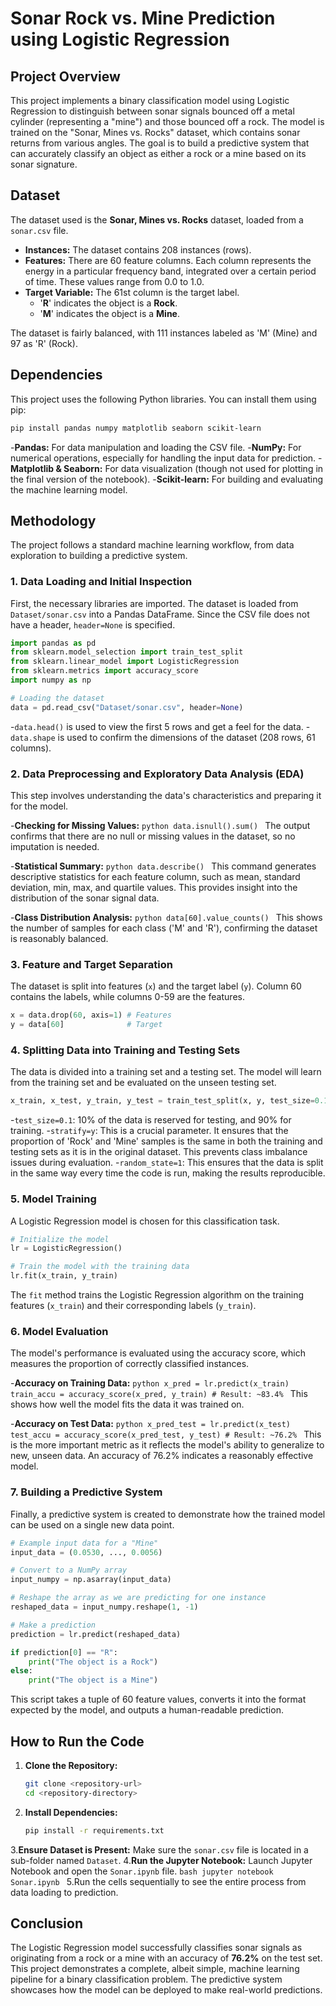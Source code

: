 # Sonar Rock vs. Mine Prediction using Logistic Regression

## Project Overview

This project implements a binary classification model using Logistic Regression to distinguish between sonar signals bounced off a metal cylinder (representing a "mine") and those bounced off a rock. The model is trained on the "Sonar, Mines vs. Rocks" dataset, which contains sonar returns from various angles. The goal is to build a predictive system that can accurately classify an object as either a rock or a mine based on its sonar signature.

## Dataset

The dataset used is the **Sonar, Mines vs. Rocks** dataset, loaded from a `sonar.csv` file.

  * **Instances:** The dataset contains 208 instances (rows).
  * **Features:** There are 60 feature columns. Each column represents the energy in a particular frequency band, integrated over a certain period of time. These values range from 0.0 to 1.0.
  * **Target Variable:** The 61st column is the target label.
      * '**R**' indicates the object is a **Rock**.
      * '**M**' indicates the object is a **Mine**.

The dataset is fairly balanced, with 111 instances labeled as 'M' (Mine) and 97 as 'R' (Rock).

## Dependencies

This project uses the following Python libraries. You can install them using pip:

```bash
pip install pandas numpy matplotlib seaborn scikit-learn
```

  -**Pandas:** For data manipulation and loading the CSV file.
  -**NumPy:** For numerical operations, especially for handling the input data for prediction.
  -**Matplotlib & Seaborn:** For data visualization (though not used for plotting in the final version of the notebook).
  -**Scikit-learn:** For building and evaluating the machine learning model.

## Methodology

The project follows a standard machine learning workflow, from data exploration to building a predictive system.

### 1\. Data Loading and Initial Inspection

First, the necessary libraries are imported. The dataset is loaded from `Dataset/sonar.csv` into a Pandas DataFrame. Since the CSV file does not have a header, `header=None` is specified.

```python
import pandas as pd
from sklearn.model_selection import train_test_split
from sklearn.linear_model import LogisticRegression
from sklearn.metrics import accuracy_score
import numpy as np

# Loading the dataset
data = pd.read_csv("Dataset/sonar.csv", header=None)
```

  -`data.head()` is used to view the first 5 rows and get a feel for the data.
  -`data.shape` is used to confirm the dimensions of the dataset (208 rows, 61 columns).

### 2\. Data Preprocessing and Exploratory Data Analysis (EDA)

This step involves understanding the data's characteristics and preparing it for the model.

  -**Checking for Missing Values:**
    ```python
    data.isnull().sum()
    ```
    The output confirms that there are no null or missing values in the dataset, so no imputation is needed.

  -**Statistical Summary:**
    ```python
    data.describe()
    ```
    This command generates descriptive statistics for each feature column, such as mean, standard deviation, min, max, and quartile values. This provides insight into the distribution of the sonar signal data.

  -**Class Distribution Analysis:**
    ```python
    data[60].value_counts()
    ```
    This shows the number of samples for each class ('M' and 'R'), confirming the dataset is reasonably balanced.

### 3\. Feature and Target Separation

The dataset is split into features (`x`) and the target label (`y`). Column 60 contains the labels, while columns 0-59 are the features.

```python
x = data.drop(60, axis=1) # Features
y = data[60]              # Target
```

### 4\. Splitting Data into Training and Testing Sets

The data is divided into a training set and a testing set. The model will learn from the training set and be evaluated on the unseen testing set.

```python
x_train, x_test, y_train, y_test = train_test_split(x, y, test_size=0.1, stratify=y, random_state=1)
```

  -`test_size=0.1`: 10% of the data is reserved for testing, and 90% for training.
  -`stratify=y`: This is a crucial parameter. It ensures that the proportion of 'Rock' and 'Mine' samples is the same in both the training and testing sets as it is in the original dataset. This prevents class imbalance issues during evaluation.
  -`random_state=1`: This ensures that the data is split in the same way every time the code is run, making the results reproducible.

### 5\. Model Training

A Logistic Regression model is chosen for this classification task.

```python
# Initialize the model
lr = LogisticRegression()

# Train the model with the training data
lr.fit(x_train, y_train)
```

The `fit` method trains the Logistic Regression algorithm on the training features (`x_train`) and their corresponding labels (`y_train`).

### 6\. Model Evaluation

The model's performance is evaluated using the accuracy score, which measures the proportion of correctly classified instances.

  -**Accuracy on Training Data:**
    ```python
    x_pred = lr.predict(x_train)
    train_accu = accuracy_score(x_pred, y_train)
    # Result: ~83.4%
    ```
    This shows how well the model fits the data it was trained on.

  -**Accuracy on Test Data:**
    ```python
    x_pred_test = lr.predict(x_test)
    test_accu = accuracy_score(x_pred_test, y_test)
    # Result: ~76.2%
    ```
    This is the more important metric as it reflects the model's ability to generalize to new, unseen data. An accuracy of 76.2% indicates a reasonably effective model.

### 7\. Building a Predictive System

Finally, a predictive system is created to demonstrate how the trained model can be used on a single new data point.

```python
# Example input data for a "Mine"
input_data = (0.0530, ..., 0.0056)

# Convert to a NumPy array
input_numpy = np.asarray(input_data)

# Reshape the array as we are predicting for one instance
reshaped_data = input_numpy.reshape(1, -1)

# Make a prediction
prediction = lr.predict(reshaped_data)

if prediction[0] == "R":
    print("The object is a Rock")
else:
    print("The object is a Mine")
```

This script takes a tuple of 60 feature values, converts it into the format expected by the model, and outputs a human-readable prediction.

## How to Run the Code

1. **Clone the Repository:**

    ```bash
    git clone <repository-url>
    cd <repository-directory>
    ```

2. **Install Dependencies:**

    ```bash
    pip install -r requirements.txt
    ```


3.**Ensure Dataset is Present:** Make sure the `sonar.csv` file is located in a sub-folder named `Dataset`.
4.**Run the Jupyter Notebook:** Launch Jupyter Notebook and open the `Sonar.ipynb` file.
    ```bash
    jupyter notebook Sonar.ipynb
    ```
5.Run the cells sequentially to see the entire process from data loading to prediction.

## Conclusion

The Logistic Regression model successfully classifies sonar signals as originating from a rock or a mine with an accuracy of **76.2%** on the test set. This project demonstrates a complete, albeit simple, machine learning pipeline for a binary classification problem. The predictive system showcases how the model can be deployed to make real-world predictions.